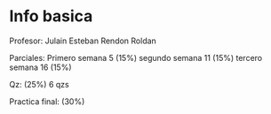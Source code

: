 # Info basica

Profesor: Julain Esteban Rendon Roldan

Parciales:
Primero semana 5 (15%)
segundo semana 11 (15%)
tercero semana 16 (15%)

Qz: (25%)
6 qzs

Practica final: (30%)